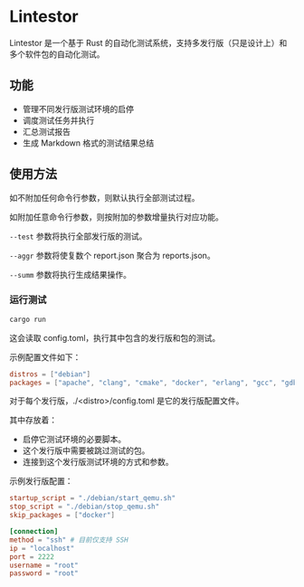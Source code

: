 # Lintestor

Lintestor 是一个基于 Rust 的自动化测试系统，支持多发行版（只是设计上）和多个软件包的自动化测试。

## 功能

- 管理不同发行版测试环境的启停
- 调度测试任务并执行
- 汇总测试报告
- 生成 Markdown 格式的测试结果总结

## 使用方法

如不附加任何命令行参数，则默认执行全部测试过程。

如附加任意命令行参数，则按附加的参数增量执行对应功能。

`--test` 参数将执行全部发行版的测试。

`--aggr` 参数将使复数个 report.json 聚合为 reports.json。

`--summ` 参数将执行生成结果操作。

### 运行测试

```bash
cargo run
```

这会读取 config.toml，执行其中包含的发行版和包的测试。

示例配置文件如下：

```toml
distros = ["debian"]
packages = ["apache", "clang", "cmake", "docker", "erlang", "gcc", "gdb", "golang", "haproxy", "libmemcached", "lighttpd", "llvm", "mariadb", "nginx", "nodejs", "numpy", "ocaml"]
```

对于每个发行版，./\<distro\>/config.toml 是它的发行版配置文件。

其中存放着：

- 启停它测试环境的必要脚本。
- 这个发行版中需要被跳过测试的包。
- 连接到这个发行版测试环境的方式和参数。

示例发行版配置：

```toml
startup_script = "./debian/start_qemu.sh"
stop_script = "./debian/stop_qemu.sh"
skip_packages = ["docker"]

[connection]
method = "ssh" # 目前仅支持 SSH
ip = "localhost"
port = 2222
username = "root"
password = "root"
```